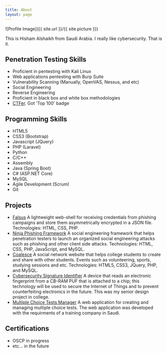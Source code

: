 ```yaml
---
title: About
layout: page
---
```

![Profile Image]({{ site.url }}/{{ site.picture }})

<p>This is Hisham Alshaikh from Saudi Arabia. I really like cybersecurity. That is it. </p>


<h2>Penetration Testing Skills</h2>
<ul class="skill-list">
	<li>Proficient in pentesting with Kali Linux</li>
	<li>Web applications pentesting with Burp Suite</li>
	<li>Vulnerability Scanning (Manually, OpenVAS, Nessus, and etc)</li>
	<li>Social Engineering</li>
	<li>Reverse Engineering</li>
	<li>Proficient in black box and white box methodologies</li>
	<li><a href="https://www.hackthebox.eu/profile/3934">CTFer</a>. Got 'Top 100' badge</li>
</ul>


<h2>Programming Skills</h2>
<ul class="skill-list">
	<li>HTML5</li>
	<li>CSS3 (Bootstrap)</li>
	<li>Javascript (JQuery)</li>
	<li>PHP (Laravel)</li>
	<li>Python</li>
	<li>C/C++</li>
	<li>Assembly</li>
	<li>Java (Spring Boot)</li>
	<li>C# (ASP.NET Core)</li>
	<li>MySQL</li>
	<li>Agile Development (Scrum)</li>
	<li>Git</li>
</ul>

<h2>Projects</h2>
<ul>
	<li><a href="#">Falsus</a> A lightweight web-shell for receiving credentials from phishing campaigns and store them asymmetrically encrypted in a JSON file. Technologies: HTML, CSS, PHP.</li>
	<li><a href="http://resources.infosecinstitute.com/social-engineering-toolkits">Ninja Phishing Framework</a> A social engineering framework that helps penetration testers to launch an organized social engineering attacks such    as phishing and other client side attacks. Technologies: HTML, CSS, PHP, JavaScript, and MySQL.</li>
	<li><a href="https://www.youtube.com/watch?v=RB7jEw1YAlM">Coalesce</a> A social network website that helps college students to create and share with other students. Events such as volunteering, sports, studying sessions and etc. Technologies: HTML5, CSS3, JQuery, PHP, and MySQL.</li>
	<li><a href="https://asunow.asu.edu/20160824-countering-counterfeits-asu-professor-works-making-electronics-more-secure">Cybersecurity Signature Identifier</a> A device that reads an electronic fingerprint from a CB-RAM PUF that is attached to a chip; this technology will be used to secure the Internet of Things and to prevent counterfeiting electronics in the future. This was my senior design project in college.</li>
	<li><a href="https://github.com/h15h4m/Multiple-Choice-Tests-Management-MCTM">Multiple Choice Tests Manager</a> A web application for creating and managing multiple choice tests. The web application was developed with the requirments of a training company in Saudi.</li>
</ul>

<h2>Certifications</h2>
<ul class="skill-list">
	<li>OSCP in progress</li>
	<li>etc... in the future</li>
</ul>
